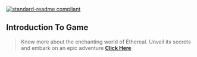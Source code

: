 [![standard-readme compliant](https://img.shields.io/badge/Return_To-Previous_Page-blueviolet.svg?style=flat-square?size=100)](../main.md)

## Introduction To Game
> Know more about the enchanting world of Ethereal. Unveil its secrets and embark on an epic adventure [**Click Here**](./Intro.md)
